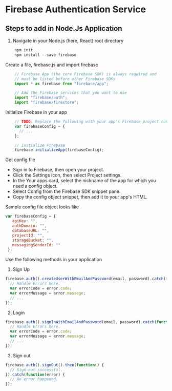 # Firebase Authentication Service

## Steps to add in Node.Js Application

1. Navigate in your Node.js (here, React) root directory

```javascript
	npm init
	npm install --save firebase
```

Create a file, firebase.js and import firebase

```javascript
	// Firebase App (the core Firebase SDK) is always required and
	// must be listed before other Firebase SDKs
	import * as firebase from "firebase/app";

	// Add the Firebase services that you want to use
	import "firebase/auth";
	import "firebase/firestore";
```

Initialize Firebase in your app

```javascript
	// TODO: Replace the following with your app's Firebase project configuration
	var firebaseConfig = {
	  // ...
	};

	// Initialize Firebase
	firebase.initializeApp(firebaseConfig);
````

Get config file

 - Sign in to Firebase, then open your project.
 - Click the Settings icon, then select Project settings.
 - In the Your apps card, select the nickname of the app for which you need a config object.
 - Select Config from the Firebase SDK snippet pane.
 - Copy the config object snippet, then add it to your app's HTML.

Sample config file object looks like

```javascript
var firebaseConfig = {
   apiKey: "",
   authDomain: "",
   databaseURL: "",
   projectId: "",
   storageBucket: "",
   messagingSenderId: ""
 };

```

Use the following methods in your application

1. Sign Up

```javascript
firebase.auth().createUserWithEmailAndPassword(email, password).catch(function(error) {
  // Handle Errors here.
  var errorCode = error.code;
  var errorMessage = error.message;
  // ...
});
```

2. Login 

```javascript
firebase.auth().signInWithEmailAndPassword(email, password).catch(function(error) {
  // Handle Errors here.
  var errorCode = error.code;
  var errorMessage = error.message;
  // ...
});
```

3. Sign out

```javascript
firebase.auth().signOut().then(function() {
  // Sign-out successful.
}).catch(function(error) {
  // An error happened.
});
```

